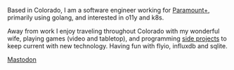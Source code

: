 
Based in Colorado, I am a software engineer working for [Paramount+](https://github.com/icahoon-cbsi), primarily using golang, and interested in o11y and k8s.

Away from work I enjoy traveling throughout Colorado with my wonderful wife, playing games (video and tabletop), and programming [side projects](https://arcadium.dev) to keep current with new technology. Having fun with flyio, influxdb and sqlite.

<a rel="me" href="https://fosstodon.org/@Icahoon">Mastodon</a>

<!--
**icahoon/icahoon** is a ✨ _special_ ✨ repository because its `README.md` (this file) appears on your GitHub profile.

Here are some ideas to get you started:

- 🔭 I’m currently working on ...
- 🌱 I’m currently learning ...
- 👯 I’m looking to collaborate on ...
- 🤔 I’m looking for help with ...
- 💬 Ask me about ...
- 📫 How to reach me: ...
- 😄 Pronouns: ...
- ⚡ Fun fact: ...
-->
